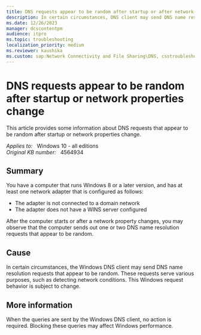 ```yaml
---
title: DNS requests appear to be random after startup or after network properties change
description: In certain circumstances, DNS client may send DNS name resolution requests that appear to be random
ms.date: 12/26/2023
manager: dcscontentpm
audience: itpro
ms.topic: troubleshooting
localization_priority: medium
ms.reviewer: kaushika
ms.custom: sap:Network Connectivity and File Sharing\DNS, csstroubleshoot
---
```

# DNS requests appear to be random after startup or network properties change

This article provides some information about DNS requests that appear to be random after startup or network properties change.  

_Applies to:_ &nbsp; Windows 10 - all editions  
_Original KB number:_ &nbsp; 4564934

## Summary

You have a computer that runs Windows 8 or a later version, and has at least one network adapter that is configured as follows:
- The adapter is not connected to a domain network
- The adapter does not have a WINS server configured  

After the computer starts or after a network property changes, you may observe that the computer sends out one or two DNS name resolution requests that appear to be random.

## Cause

In certain circumstances, the Windows DNS client may send DNS name resolution requests that appear to be random. These requests serve various purposes, such as detecting network conditions. This Windows request behavior is subject to change.

## More information

When the queries are sent by the Windows DNS client, no action is required. Blocking these queries may affect Windows performance.

